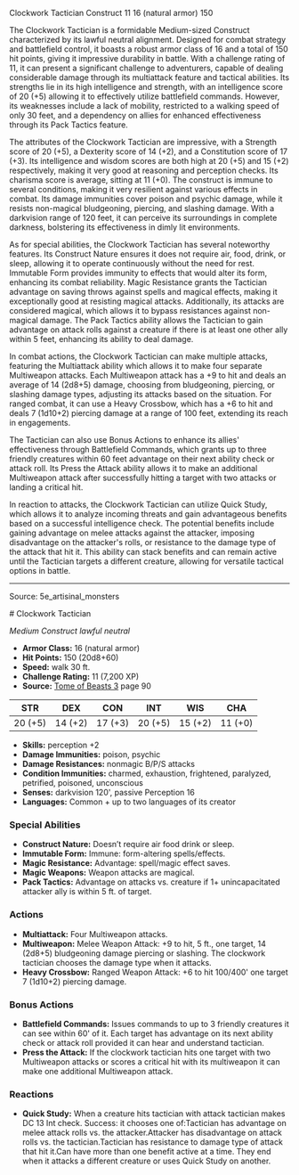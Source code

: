 <MonsterName/>Clockwork Tactician</MonsterName>
<CreatureType/>Construct</CreatureType>
<CR/>11</CR>
<AC/>16 (natural armor)</AC>
<HP/>150</HP>
<summary>The Clockwork Tactician is a formidable Medium-sized Construct characterized by its lawful neutral alignment. Designed for combat strategy and battlefield control, it boasts a robust armor class of 16 and a total of 150 hit points, giving it impressive durability in battle. With a challenge rating of 11, it can present a significant challenge to adventurers, capable of dealing considerable damage through its multiattack feature and tactical abilities. Its strengths lie in its high intelligence and strength, with an intelligence score of 20 (+5) allowing it to effectively utilize battlefield commands. However, its weaknesses include a lack of mobility, restricted to a walking speed of only 30 feet, and a dependency on allies for enhanced effectiveness through its Pack Tactics feature.</summary>

<detail>

The attributes of the Clockwork Tactician are impressive, with a Strength score of 20 (+5), a Dexterity score of 14 (+2), and a Constitution score of 17 (+3). Its intelligence and wisdom scores are both high at 20 (+5) and 15 (+2) respectively, making it very good at reasoning and perception checks. Its charisma score is average, sitting at 11 (+0). The construct is immune to several conditions, making it very resilient against various effects in combat. Its damage immunities cover poison and psychic damage, while it resists non-magical bludgeoning, piercing, and slashing damage. With a darkvision range of 120 feet, it can perceive its surroundings in complete darkness, bolstering its effectiveness in dimly lit environments.

As for special abilities, the Clockwork Tactician has several noteworthy features. Its Construct Nature ensures it does not require air, food, drink, or sleep, allowing it to operate continuously without the need for rest. Immutable Form provides immunity to effects that would alter its form, enhancing its combat reliability. Magic Resistance grants the Tactician advantage on saving throws against spells and magical effects, making it exceptionally good at resisting magical attacks. Additionally, its attacks are considered magical, which allows it to bypass resistances against non-magical damage. The Pack Tactics ability allows the Tactician to gain advantage on attack rolls against a creature if there is at least one other ally within 5 feet, enhancing its ability to deal damage.

In combat actions, the Clockwork Tactician can make multiple attacks, featuring the Multiattack ability which allows it to make four separate Multiweapon attacks. Each Multiweapon attack has a +9 to hit and deals an average of 14 (2d8+5) damage, choosing from bludgeoning, piercing, or slashing damage types, adjusting its attacks based on the situation. For ranged combat, it can use a Heavy Crossbow, which has a +6 to hit and deals 7 (1d10+2) piercing damage at a range of 100 feet, extending its reach in engagements.

The Tactician can also use Bonus Actions to enhance its allies' effectiveness through Battlefield Commands, which grants up to three friendly creatures within 60 feet advantage on their next ability check or attack roll. Its Press the Attack ability allows it to make an additional Multiweapon attack after successfully hitting a target with two attacks or landing a critical hit.

In reaction to attacks, the Clockwork Tactician can utilize Quick Study, which allows it to analyze incoming threats and gain advantageous benefits based on a successful intelligence check. The potential benefits include gaining advantage on melee attacks against the attacker, imposing disadvantage on the attacker's rolls, or resistance to the damage type of the attack that hit it. This ability can stack benefits and can remain active until the Tactician targets a different creature, allowing for versatile tactical options in battle.</detail>



---

Source: 5e_artisinal_monsters

<statblock>
# Clockwork Tactician

*Medium* *Construct* *lawful neutral*

- **Armor Class:** 16 (natural armor)
- **Hit Points:** 150 (20d8+60)
- **Speed:** walk 30 ft.
- **Challenge Rating:** 11 (7,200 XP)
- **Source:** [Tome of Beasts 3](https://koboldpress.com/kpstore/product/tome-of-beasts-3-for-5th-edition/) page 90

| STR | DEX | CON | INT | WIS | CHA |
| --- | --- | --- | --- | --- | --- |
| 20 (+5) | 14 (+2) | 17 (+3) | 20 (+5) | 15 (+2) | 11 (+0) |

- **Skills:** perception +2
- **Damage Immunities:** poison, psychic
- **Damage Resistances:** nonmagic B/P/S attacks
- **Condition Immunities:** charmed, exhaustion, frightened, paralyzed, petrified, poisoned, unconscious
- **Senses:** darkvision 120', passive Perception 16
- **Languages:** Common + up to two languages of its creator

### Special Abilities

- **Construct Nature:** Doesn’t require air food drink or sleep.
- **Immutable Form:** Immune: form-altering spells/effects.
- **Magic Resistance:** Advantage: spell/magic effect saves.
- **Magic Weapons:** Weapon attacks are magical.
- **Pack Tactics:** Advantage on attacks vs. creature if 1+ unincapacitated attacker ally is within 5 ft. of target.

### Actions

- **Multiattack:** Four Multiweapon attacks.
- **Multiweapon:** Melee Weapon Attack: +9 to hit, 5 ft., one target, 14 (2d8+5) bludgeoning damage piercing or slashing. The clockwork tactician chooses the damage type when it attacks.
- **Heavy Crossbow:** Ranged Weapon Attack: +6 to hit 100/400' one target 7 (1d10+2) piercing damage.

### Bonus Actions

- **Battlefield Commands:** Issues commands to up to 3 friendly creatures it can see within 60' of it. Each target has advantage on its next ability check or attack roll provided it can hear and understand tactician.
- **Press the Attack:** If the clockwork tactician hits one target with two Multiweapon attacks or scores a critical hit with its multiweapon it can make one additional Multiweapon attack.

### Reactions

- **Quick Study:** When a creature hits tactician with attack tactician makes DC 13 Int check. Success: it chooses one of:Tactician has advantage on melee attack rolls vs. the attacker.Attacker has disadvantage on attack rolls vs. the tactician.Tactician has resistance to damage type of attack that hit it.Can have more than one benefit active at a time. They end when it attacks a different creature or uses Quick Study on another.


</statblock>


